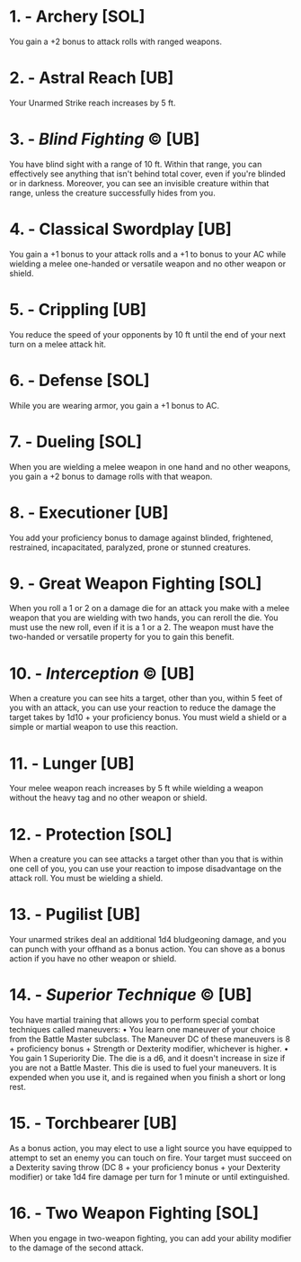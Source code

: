 # 1. - Archery [SOL]

You gain a +2 bonus to attack rolls with ranged weapons.

# 2. - Astral Reach [UB]

Your Unarmed Strike reach increases by 5 ft.

# 3. - *Blind Fighting* © [UB]

You have blind sight with a range of 10 ft. Within that range, you can effectively see anything that isn't behind total cover, even if you're blinded or in darkness. Moreover, you can see an invisible creature within that range, unless the creature successfully hides from you.

# 4. - Classical Swordplay [UB]

You gain a +1 bonus to your attack rolls and a +1 to bonus to your AC while wielding a melee one-handed or versatile weapon and no other weapon or shield.

# 5. - Crippling [UB]

You reduce the speed of your opponents by 10 ft until the end of your next turn on a melee attack hit.

# 6. - Defense [SOL]

While you are wearing armor, you gain a +1 bonus to AC.

# 7. - Dueling [SOL]

When you are wielding a melee weapon in one hand and no other weapons, you gain a +2 bonus to damage rolls with that weapon.

# 8. - Executioner [UB]

You add your proficiency bonus to damage against blinded, frightened, restrained, incapacitated, paralyzed, prone or stunned creatures.

# 9. - Great Weapon Fighting [SOL]

When you roll a 1 or 2 on a damage die for an attack you make with a melee weapon that you are wielding with two hands, you can reroll the die. You must use the new roll, even if it is a 1 or a 2. The weapon must have the two-handed or versatile property for you to gain this benefit.

# 10. - *Interception* © [UB]

When a creature you can see hits a target, other than you, within 5 feet of you with an attack, you can use your reaction to reduce the damage the target takes by 1d10 + your proficiency bonus. You must wield a shield or a simple or martial weapon to use this reaction.

# 11. - Lunger [UB]

Your melee weapon reach increases by 5 ft while wielding a weapon without the heavy tag and no other weapon or shield.

# 12. - Protection [SOL]

When a creature you can see attacks a target other than you that is within one cell of you, you can use your reaction to impose disadvantage on the attack roll. You must be wielding a shield.

# 13. - Pugilist [UB]

Your unarmed strikes deal an additional 1d4 bludgeoning damage, and you can punch with your offhand as a bonus action. You can shove as a bonus action if you have no other weapon or shield.

# 14. - *Superior Technique* © [UB]

You have martial training that allows you to perform special combat techniques called maneuvers:
• You learn one maneuver of your choice from the Battle Master subclass. The Maneuver DC of these maneuvers is 8 + proficiency bonus + Strength or Dexterity modifier, whichever is higher.
• You gain 1 Superiority Die. The die is a d6, and it doesn't increase in size if you are not a Battle Master. This die is used to fuel your maneuvers. It is expended when you use it, and is regained when you finish a short or long rest.

# 15. - Torchbearer [UB]

As a bonus action, you may elect to use a light source you have equipped to attempt to set an enemy you can touch on fire. Your target must succeed on a Dexterity saving throw (DC 8 + your proficiency bonus + your Dexterity modifier) or take 1d4 fire damage per turn for 1 minute or until extinguished.

# 16. - Two Weapon Fighting [SOL]

When you engage in two-weapon fighting, you can add your ability modifier to the damage of the second attack.


